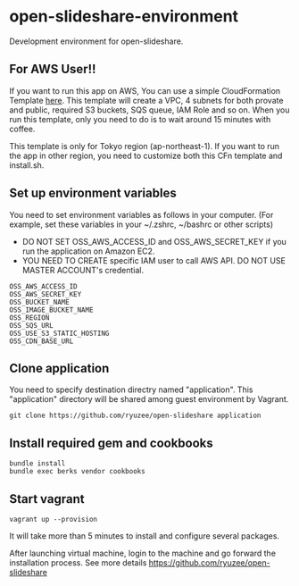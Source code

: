 # open-slideshare-environment

Development environment for open-slideshare.

## For AWS User!!

If you want to run this app on AWS, You can use a simple CloudFormation Template [here](https://raw.githubusercontent.com/ryuzee/open-slideshare-environment/master/aws_cfn_single.template). This template will create a VPC, 4 subnets for both provate and public, required S3 buckets, SQS queue, IAM Role and so on. When you run this template, only you need to do is to wait around 15 minutes with coffee.

This template is only for Tokyo region (ap-northeast-1). If you want to run the app in other region, you need to customize both this CFn template and install.sh.

## Set up environment variables

You need to set environment variables as follows in your computer. (For example, set these variables in your ~/.zshrc, ~/bashrc or other scripts)

* DO NOT SET OSS_AWS_ACCESS_ID and OSS_AWS_SECRET_KEY if you run the application on Amazon EC2.
* YOU NEED TO CREATE specific IAM user to call AWS API. DO NOT USE MASTER ACCOUNT's credential.

```
OSS_AWS_ACCESS_ID
OSS_AWS_SECRET_KEY
OSS_BUCKET_NAME
OSS_IMAGE_BUCKET_NAME
OSS_REGION
OSS_SQS_URL
OSS_USE_S3_STATIC_HOSTING
OSS_CDN_BASE_URL
```

## Clone application

You need to specify destination directry named "application". This "application" directory will be shared among guest environment by Vagrant.

```
git clone https://github.com/ryuzee/open-slideshare application
```

## Install required gem and cookbooks

```
bundle install
bundle exec berks vendor cookbooks
```

## Start vagrant

```
vagrant up --provision
```

It will take more than 5 minutes to install and configure several packages.

After launching virtual machine, login to the machine and go forward the installation process. See more details https://github.com/ryuzee/open-slideshare
